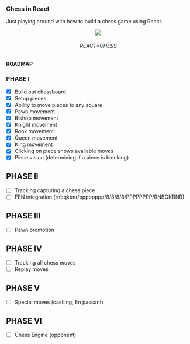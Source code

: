 ### Chess in React

Just playing around with how to build a chess game using React.

<div align="center">
  <img src="https://emojipedia-us.s3.dualstack.us-west-1.amazonaws.com/thumbs/120/samsung/320/black-chess-knight_265e.png" />
  <br/><h6>REACT*CHESS</h6>
</div>

#### ROADMAP

### PHASE I

- [x] Build out chessboard
- [x] Setup pieces
- [x] Ability to move pieces to any square
- [x] Pawn movement
- [x] Bishop movement
- [x] Knight movement
- [x] Rook movement
- [x] Queen movement
- [x] King movement
- [x] Clicking on piece shows available moves
- [x] Piece vision (determining if a piece is blocking)

## PHASE II

- [ ] Tracking capturing a chess piece
- [ ] FEN integration (rnbqkbnr/pppppppp/8/8/8/8/PPPPPPPP/RNBQKBNR)

## PHASE III

- [ ] Pawn promotion

## PHASE IV

- [ ] Tracking all chess moves
- [ ] Replay moves

## PHASE V

- [ ] Special moves (castling, En passant)

## PHASE VI

- [ ] Chess Engine (opponent)
